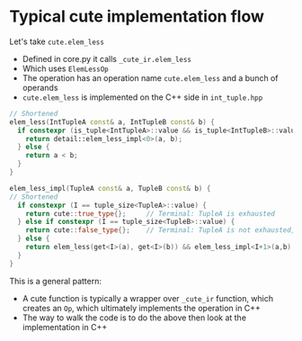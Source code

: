 # Typical cute implementation flow

Let's take `cute.elem_less`

- Defined in core.py it calls `_cute_ir.elem_less`
- Which uses `ElemLessOp`
- The operation has an operation name `cute.elem_less` and a bunch of operands
- `cute.elem_less` is implemented on the C++ side in `int_tuple.hpp`
```cpp
// Shortened
elem_less(IntTupleA const& a, IntTupleB const& b) {
  if constexpr (is_tuple<IntTupleA>::value && is_tuple<IntTupleB>::value) {
    return detail::elem_less_impl<0>(a, b);
  } else {
    return a < b;
  }
}

elem_less_impl(TupleA const& a, TupleB const& b) {
// Shortened
  if constexpr (I == tuple_size<TupleA>::value) {
    return cute::true_type{};     // Terminal: TupleA is exhausted
  } else if constexpr (I == tuple_size<TupleB>::value) {
    return cute::false_type{};    // Terminal: TupleA is not exhausted, TupleB is exhausted
  } else {
    return elem_less(get<I>(a), get<I>(b)) && elem_less_impl<I+1>(a,b);
  }
}
```

This is a general pattern:
- A cute function is typically a wrapper over `_cute_ir` function, which creates
  an `Op`, which ultimately implements the operation in C++
- The way to walk the code is to do the above then look at the implementation in C++
